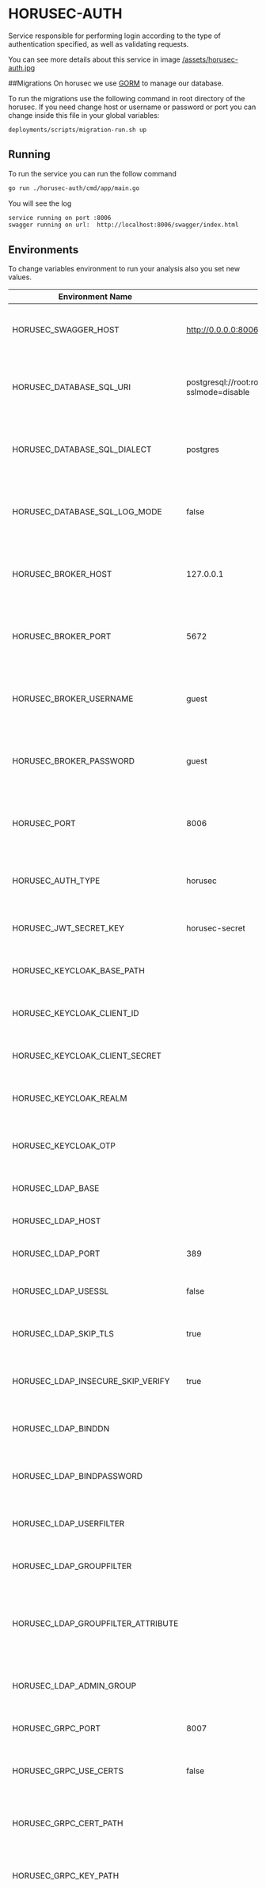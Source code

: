 # HORUSEC-AUTH
Service responsible for performing login according to the type of authentication specified, as well as validating requests.

You can see more details about this service in image <a href="../assets/horusec-auth.jpg">/assets/horusec-auth.jpg</a>

##Migrations
On horusec we use [GORM](https://gorm.io/) to manage our database. 

To run the migrations use the following command in root directory of the horusec.
If you need change host or username or password or port you can change inside this file in your global variables:

```bash
deployments/scripts/migration-run.sh up
```

## Running
To run the service you can run the follow command
```bash
go run ./horusec-auth/cmd/app/main.go
```

You will see the log
```bash
service running on port :8006
swagger running on url:  http://localhost:8006/swagger/index.html
```

## Environments
To change variables environment to run your analysis also you set new values.

| Environment Name                    | Default Value                                                     | Description                                                  |
|-------------------------------------|-------------------------------------------------------------------|--------------------------------------------------------------|
| HORUSEC_SWAGGER_HOST                | http://0.0.0.0:8006                                               | This environment get host to run in swagger                  |
| HORUSEC_DATABASE_SQL_URI            | postgresql://root:root@localhost:5432/horusec_db?sslmode=disable  | This environment get uri to connect on database POSTGRES     |
| HORUSEC_DATABASE_SQL_DIALECT        | postgres                                                          | This environment get dialect to connect on database POSTGRES |
| HORUSEC_DATABASE_SQL_LOG_MODE       | false                                                             | This environment get bool to enable logs on POSTGRES         | 
| HORUSEC_BROKER_HOST                 | 127.0.0.1                                                         | This environment get host to connect on broker RABBIT        | 
| HORUSEC_BROKER_PORT                 | 5672                                                              | This environment get port to connect on broker RABBIT        |
| HORUSEC_BROKER_USERNAME             | guest                                                             | This environment get username to connect on broker RABBIT    |
| HORUSEC_BROKER_PASSWORD             | guest                                                             | This environment get password to connect on broker RABBIT    |
| HORUSEC_PORT                        | 8006                                                              | This environment get the port that the service will start    |
| HORUSEC_AUTH_TYPE                   | horusec                                                           | This environment get actual authentication type              |
| HORUSEC_JWT_SECRET_KEY              | horusec-secret                                                    | This environment get JWT secret key                          | 
| HORUSEC_KEYCLOAK_BASE_PATH          |                                                                   | This environment get keycloak base path                      | 
| HORUSEC_KEYCLOAK_CLIENT_ID          |                                                                   | This environment get keycloak client id                      | 
| HORUSEC_KEYCLOAK_CLIENT_SECRET      |                                                                   | This environment get keycloak client secret                  | 
| HORUSEC_KEYCLOAK_REALM              |                                                                   | This environment get keycloak realm                          |
| HORUSEC_KEYCLOAK_OTP                |                                                                   | This environment get keycloak otp(one-time password)         | 
| HORUSEC_LDAP_BASE                   |                                                                   | This environment get ldap base | 
| HORUSEC_LDAP_HOST                   |                                                                   | This environment get ldap host | 
| HORUSEC_LDAP_PORT                   | 389                                                               | This environment get ldap port | 
| HORUSEC_LDAP_USESSL                 | false                                                             | This environment check ldap use ssl | 
| HORUSEC_LDAP_SKIP_TLS               | true                                                              | This environment check ldap skip tls | 
| HORUSEC_LDAP_INSECURE_SKIP_VERIFY   | true                                                              | This environment check ldap insecure skip verify | 
| HORUSEC_LDAP_BINDDN                 |                                                                   | This environment get ldap entity admin | 
| HORUSEC_LDAP_BINDPASSWORD           |                                                                   | This environment get ldap password entity admin | 
| HORUSEC_LDAP_USERFILTER             |                                                                   | This environment get ldap user filter | 
| HORUSEC_LDAP_GROUPFILTER            |                                                                   | This environment get ldap group filter | 
| HORUSEC_LDAP_GROUPFILTER_ATTRIBUTE  |                                                                   | This environment get ldap group filter attribute used to make the comparison |
| HORUSEC_LDAP_ADMIN_GROUP            |                                                                   | This environment get ldap admin group names | 
| HORUSEC_GRPC_PORT                   | 8007                                                              | This environment get grpc port                               | 
| HORUSEC_GRPC_USE_CERTS              | false                                                             | This environment get if use of certificates is active or not |
| HORUSEC_GRPC_CERT_PATH              |                                                                   | This environment get grpc certificate path                   | 
| HORUSEC_GRPC_KEY_PATH               |                                                                   | This environment get grpc certificate key path               | 
| HORUSEC_ENABLE_APPLICATION_ADMIN    | false                                                             | This environment set if you need active application admin in system. When this environment is setup to `true` only application admin users can create company in horusec. | 
| HORUSEC_APPLICATION_ADMIN_DATA      | {\"username\": \"horusec-admin\", \"email\":\"horusec-admin@example.com\", \"password\":\"Devpass0*\"} | When application admin is enable and auth-type is `horusec` we need create default user application admin with this content in horusec. Don't forget to **escape the json** at the value of the environment variable. | 
| HORUSEC_DISABLED_BROKER             | false                                                             | Disable broker dispatch in this service used to emails dispatch |
| HORUSEC_API_URL                     | http://localhost:8003                                             | This environment get horusec-api endpoint |

## Swagger
To update swagger.json, you need run command into **root horusec-auth folder**
```bash
swag init -g ./cmd/app/main.go
```
